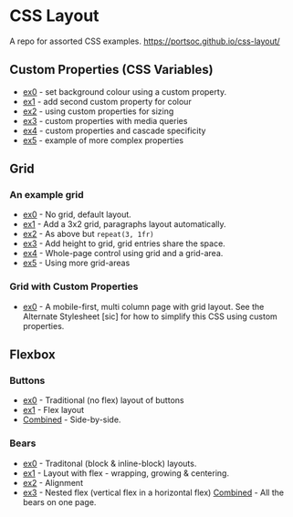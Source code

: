 # CSS Layout
A repo for assorted CSS examples.
https://portsoc.github.io/css-layout/

## Custom Properties (CSS Variables)
* [ex0](https://portsoc.github.io/css-layout/custom/ex0.html) - set background colour using a custom property.
* [ex1](https://portsoc.github.io/css-layout/custom/ex1.html) - add second custom property for colour
* [ex2](https://portsoc.github.io/css-layout/custom/ex2.html) - using custom properties for sizing
* [ex3](https://portsoc.github.io/css-layout/custom/ex3.html) - custom properties with media queries
* [ex4](https://portsoc.github.io/css-layout/custom/ex4.html) - custom properties and cascade specificity
* [ex5](https://portsoc.github.io/css-layout/custom/ex5.html) - example of more complex properties

## Grid

### An example grid
* [ex0](https://portsoc.github.io/css-layout/grid/ex0.html) - No grid, default layout.
* [ex1](https://portsoc.github.io/css-layout/grid/ex1.html) - Add a 3x2 grid, paragraphs layout automatically.
* [ex2](https://portsoc.github.io/css-layout/grid/ex2.html) - As above but `repeat(3, 1fr)`
* [ex3](https://portsoc.github.io/css-layout/grid/ex3.html) - Add height to grid, grid entries share the space.
* [ex4](https://portsoc.github.io/css-layout/grid/ex4.html) - Whole-page control using grid and a grid-area.
* [ex5](https://portsoc.github.io/css-layout/grid/ex5.html) - Using more grid-areas

### Grid with Custom Properties
* [ex0](https://portsoc.github.io/css-layout/gridcustom/ex0.html) - A mobile-first, multi column page with grid layout.  See the Alternate Stylesheet [sic] for how to simplify this CSS using custom properties.

## Flexbox

### Buttons
* [ex0](https://portsoc.github.io/css-layout/flexbox/buttons0.html) - Traditional (no flex) layout of buttons
* [ex1](https://portsoc.github.io/css-layout/flexbox/buttons1.html) - Flex layout
* [Combined](https://portsoc.github.io/css-layout/flexbox/buttons-split.html) - Side-by-side.

### Bears
* [ex0](https://portsoc.github.io/css-layout/flexbox/bears0.html) - Traditonal (block & inline-block) layouts.
* [ex1](https://portsoc.github.io/css-layout/flexbox/bears1.html) - Layout with flex - wrapping, growing & centering.
* [ex2](https://portsoc.github.io/css-layout/flexbox/bears2.html) - Alignment
* [ex3](https://portsoc.github.io/css-layout/flexbox/bears3.html) - Nested flex (vertical flex in a horizontal flex)
[Combined](https://portsoc.github.io/css-layout/flexbox/bears-all.html) - All the bears on one page.


